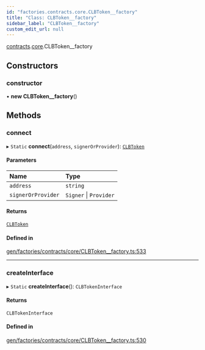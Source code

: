 ```yaml
---
id: "factories.contracts.core.CLBToken__factory"
title: "Class: CLBToken__factory"
sidebar_label: "CLBToken__factory"
custom_edit_url: null
---
```


[contracts](../namespaces/factories.contracts.md).[core](../namespaces/factories.contracts.core.md).CLBToken__factory

## Constructors

### constructor

• **new CLBToken__factory**()

## Methods

### connect

▸ `Static` **connect**(`address`, `signerOrProvider`): [`CLBToken`](../interfaces/contracts.core.CLBToken.md)

#### Parameters

| Name | Type |
| :------ | :------ |
| `address` | `string` |
| `signerOrProvider` | `Signer` \| `Provider` |

#### Returns

[`CLBToken`](../interfaces/contracts.core.CLBToken.md)

#### Defined in

[gen/factories/contracts/core/CLBToken__factory.ts:533](https://github.com/chromatic-protocol/sdk/blob/27a986d/src/gen/factories/contracts/core/CLBToken__factory.ts#L533)

___

### createInterface

▸ `Static` **createInterface**(): `CLBTokenInterface`

#### Returns

`CLBTokenInterface`

#### Defined in

[gen/factories/contracts/core/CLBToken__factory.ts:530](https://github.com/chromatic-protocol/sdk/blob/27a986d/src/gen/factories/contracts/core/CLBToken__factory.ts#L530)
